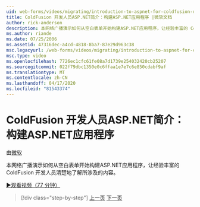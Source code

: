 ```yaml
---
uid: web-forms/videos/migrating/introduction-to-aspnet-for-coldfusion-developers-building-an-aspnet-application
title: ColdFusion 开发人员ASP.NET简介：构建ASP.NET应用程序 |微软文档
author: rick-anderson
description: 本网络广播演示如何从空白表单开始构建ASP.NET应用程序，让经验丰富的 ColdFusion 开发人员清楚地了解其确切内容...
ms.author: riande
ms.date: 07/25/2006
ms.assetid: 47316dec-a4cd-4818-8ba7-87e29d963c38
msc.legacyurl: /web-forms/videos/migrating/introduction-to-aspnet-for-coldfusion-developers-building-an-aspnet-application
msc.type: video
ms.openlocfilehash: 7726ec1cfc61fe08a7d1739e254032420cb25207
ms.sourcegitcommit: 022f79dbc1350e0c6ffaa1e7e7c6e850cdabf9af
ms.translationtype: MT
ms.contentlocale: zh-CN
ms.lasthandoff: 04/17/2020
ms.locfileid: "81543374"
---
```

# <a name="introduction-to-aspnet-for-coldfusion-developers-building-an-aspnet-application"></a>ColdFusion 开发人员ASP.NET简介：构建ASP.NET应用程序

由[微软](https://github.com/microsoft)

本网络广播演示如何从空白表单开始构建ASP.NET应用程序，让经验丰富的 ColdFusion 开发人员清楚地了解所涉及的内容。

[&#9654;观看视频（77 分钟）](https://channel9.msdn.com/Blogs/ASP-NET-Site-Videos/introduction-to-aspnet-for-coldfusion-developers-building-an-aspnet-application)

> [!div class="step-by-step"]
> [上一页](intro-to-aspnet-for-coldfusion-developers-adding-aspnet-to-your-repertoire.md)
> [下一页](interop-between-php-and-the-windows-platform.md)
